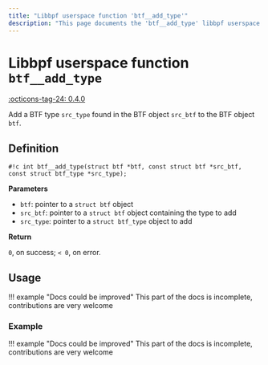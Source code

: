 ```yaml
---
title: "Libbpf userspace function 'btf__add_type'"
description: "This page documents the 'btf__add_type' libbpf userspace function, including its definition, usage, and examples."
---
```

# Libbpf userspace function `btf__add_type`

<!-- [LIBBPF_TAG] -->
[:octicons-tag-24: 0.4.0](https://github.com/libbpf/libbpf/releases/tag/v0.4.0)
<!-- [/LIBBPF_TAG] -->

Add a BTF type `src_type` found in the BTF object `src_btf` to the BTF object `btf`.

## Definition

`#!c int btf__add_type(struct btf *btf, const struct btf *src_btf, const struct btf_type *src_type);`

**Parameters**

- `btf`: pointer to a `struct btf` object
- `src_btf`: pointer to a `struct btf` object containing the type to add
- `src_type`: pointer to a `struct btf_type` object to add

**Return**

`0`, on success; `< 0`, on error.

## Usage

!!! example "Docs could be improved"
    This part of the docs is incomplete, contributions are very welcome

### Example

!!! example "Docs could be improved"
    This part of the docs is incomplete, contributions are very welcome
